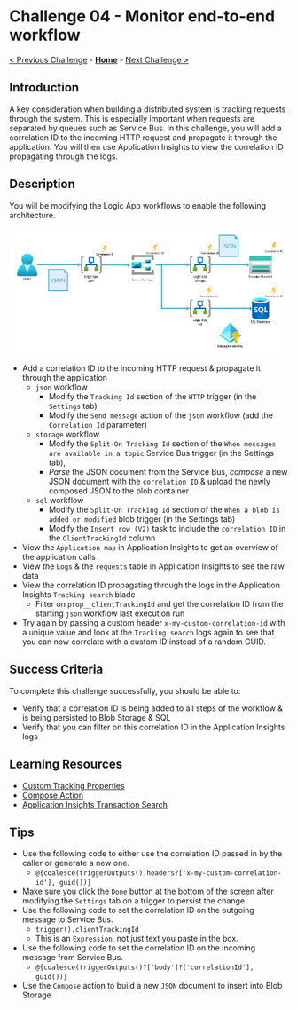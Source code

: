 # Challenge 04 - Monitor end-to-end workflow

[< Previous Challenge](./Challenge-03.md) - **[Home](../README.md)** - [Next Challenge >](./Challenge-05.md)

## Introduction

A key consideration when building a distributed system is tracking requests through the system. This is especially important when requests are separated by queues such as Service Bus. In this challenge, you will add a correlation ID to the incoming HTTP request and propagate it through the application. You will then use Application Insights to view the correlation ID propagating through the logs.

## Description

You will be modifying the Logic App workflows to enable the following architecture.

![Architecture](./Content/Challenge-04/.img/architecture.png)

- Add a correlation ID to the incoming HTTP request & propagate it through the application
  - `json` workflow
    - Modify the `Tracking Id` section of the `HTTP` trigger (in the `Settings` tab)
    - Modify the `Send message` action of the `json` workflow (add the `Correlation Id` parameter)
  - `storage` workflow
    - Modify the `Split-On Tracking Id` section of the `When messages are available in a topic` Service Bus trigger (in the Settings tab), 
    - _Parse_ the JSON document from the Service Bus, _compose_ a new JSON document with the `correlation ID` & upload the newly composed JSON to the blob container
  - `sql` workflow
    - Modify the `Split-On Tracking Id` section of the `When a blob is added or modified` blob trigger (in the Settings tab) 
    - Modify the `Insert row (V2)` task to include the `correlation ID` in the `ClientTrackingId` column
- View the `Application map` in Application Insights to get an overview of the application calls
- View the `Logs` & the `requests` table in Application Insights to see the raw data
- View the correlation ID propagating through the logs in the Application Insights `Tracking search` blade
  - Filter on `prop__clientTrackingId` and get the correlation ID from the starting `json` workflow last execution run
- Try again by passing a custom header `x-my-custom-correlation-id` with a unique value and look at the `Tracking search` logs again to see that you can now correlate with a custom ID instead of a random GUID.

## Success Criteria

To complete this challenge successfully, you should be able to:
- Verify that a correlation ID is being added to all steps of the workflow & is being persisted to Blob Storage & SQL
- Verify that you can filter on this correlation ID in the Application Insights logs

## Learning Resources

- [Custom Tracking Properties](https://learn.microsoft.com/en-us/azure/logic-apps/monitor-workflows-collect-diagnostic-data?tabs=standard#custom-tracking-properties)
- [Compose Action](https://learn.microsoft.com/en-us/azure/logic-apps/logic-apps-perform-data-operations?tabs=standard#compose-action)
- [Application Insights Transaction Search](https://learn.microsoft.com/en-us/azure/azure-monitor/app/diagnostic-search)

## Tips
- Use the following code to either use the correlation ID passed in by the caller or generate a new one.
  - `@{coalesce(triggerOutputs().headers?['x-my-custom-correlation-id'], guid())}`
- Make sure you click the `Done` button at the bottom of the screen after modifying the `Settings` tab on a trigger to persist the change.
- Use the following code to set the correlation ID on the outgoing message to Service Bus.
  - `trigger().clientTrackingId`
  - This is an `Expression`, not just text you paste in the box.
- Use the following code to set the correlation ID on the incoming message from Service Bus.
  - `@{coalesce(triggerOutputs()?['body']?['correlationId'], guid())}`
- Use the `Compose` action to build a new `JSON` document to insert into Blob Storage